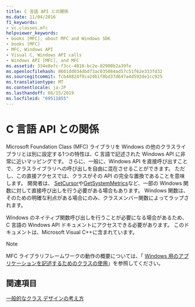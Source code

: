 ```yaml
---
title: C 言語 API との関係
ms.date: 11/04/2016
f1_keywords:
- vc.classes.mfc
helpviewer_keywords:
- books [MFC], about MFC and Windows SDK
- books [MFC]
- MFC, Windows API
- Visual C, Windows API calls
- Windows API [MFC], and MFC
ms.assetid: 334e8efc-f3cc-4018-bc2e-02908b2a39fe
ms.openlocfilehash: 8601dd034dbd73ac035084ad57c51f62e333fd32
ms.sourcegitcommit: fcb48824f9ca24b1f8bd37d647a4d592de1cc925
ms.translationtype: MT
ms.contentlocale: ja-JP
ms.lasthandoff: 08/15/2019
ms.locfileid: "69511855"
---
```

# <a name="relationship-to-the-c-language-api"></a>C 言語 API との関係

Microsoft Foundation Class (MFC) ライブラリを Windows の他のクラスライブラリとは別に設定する1つの特性は、C 言語で記述された Windows API に非常に近いマッピングです。 さらに、一般に、Windows API を直接呼び出すことで、クラスライブラリへの呼び出しを自由に混在させることができます。 ただし、この直接アクセスでは、クラスがその API の完全な置換であることを意味します。 開発者は、 [SetCursor](/windows/win32/api/winuser/nf-winuser-setcursor)や[GetSystemMetrics](/windows/win32/api/winuser/nf-winuser-getsystemmetrics)など、一部の Windows 関数に対して直接呼び出しを行う必要がある場合もあります。 Windows 関数は、そのための明確な利点がある場合にのみ、クラスメンバー関数によってラップされます。

Windows のネイティブ関数呼び出しを行うことが必要になる場合があるため、C 言語の Windows API ドキュメントにアクセスできる必要があります。 このドキュメントは、Microsoft Visual C++に含まれています。

> [!NOTE]
>  MFC ライブラリフレームワークの動作の概要については、「 [Windows 用のアプリケーションを記述するためのクラスの使用](../mfc/using-the-classes-to-write-applications-for-windows.md)」を参照してください。

## <a name="see-also"></a>関連項目

[一般的なクラス デザインの考え方](../mfc/general-class-design-philosophy.md)
